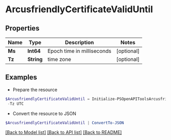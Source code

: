 # ArcusfriendlyCertificateValidUntil
## Properties

Name | Type | Description | Notes
------------ | ------------- | ------------- | -------------
**Ms** | **Int64** | Epoch time in milliseconds | [optional] 
**Tz** | **String** | time zone | [optional] 

## Examples

- Prepare the resource
```powershell
$ArcusfriendlyCertificateValidUntil = Initialize-PSOpenAPIToolsArcusfriendlyCertificateValidUntil  -Ms 1615416331000 `
 -Tz UTC
```

- Convert the resource to JSON
```powershell
$ArcusfriendlyCertificateValidUntil | ConvertTo-JSON
```

[[Back to Model list]](../README.md#documentation-for-models) [[Back to API list]](../README.md#documentation-for-api-endpoints) [[Back to README]](../README.md)

